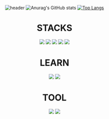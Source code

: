 <div align="center">

  ![header](https://capsule-render.vercel.app/api?type=waving&text=자기소개는%20너무%20어려워&&color=timeGradient&&animation=twinkling&height=200&fontSize=60)
  ![Anurag's GitHub stats](https://github-readme-stats.vercel.app/api?username=Torychu&show_icons=true&theme=radical)
  [![Top Langs](https://github-readme-stats.vercel.app/api/top-langs/?username=Torychu&layout=compact&theme=radical)](https://github.com/anuraghazra/github-readme-stats&langs_count=10)
</div>

<div align="center"><h1>STACKS</h1></div>
        <div align="center">
          <img src="https://img.shields.io/badge/HTML5-E34F26?style=for-the-badge&logo=html5&logoColor=black">
          <img src="https://img.shields.io/badge/CSS3-1572B6?style=for-the-badge&logo=css3&logoColor=black">
          <img src="https://img.shields.io/badge/Python-3776AB?style=for-the-badge&logo=python&logoColor=black">
          <img src="https://img.shields.io/badge/C++-00599C?style=for-the-badge&logo=cplusplus&logoColor=black">
          <img src="https://img.shields.io/badge/JAVA-EB8C0F?style=for-the-badge&logo=JAVA&logoColor=black">
        </div>
  <div align="center"><h1>LEARN</h1></div>
        <div align="center">
          <img src="https://img.shields.io/badge/JS-F7DF1E?style=for-the-badge&logo=javascript&logoColor=black">
          <img src="https://img.shields.io/badge/React-61DAFB?style=for-the-badge&logo=react&logoColor=black">
        </div>
   <div align="center"><h1>TOOL</h1></div>
        <div align="center">
          <img src="https://img.shields.io/badge/pycharm-89E173?style=for-the-badge&logo=pycharm&logoColor=black">
          <img src="https://img.shields.io/badge/Visual Studio Code-007ACC?style=for-the-badge&logo=visualstudiocode&logoColor=black">
        </div>
<!--
**Torychu/Torychu** is a ✨ _special_ ✨ repository because its `README.md` (this file) appears on your GitHub profile.
Here are some ideas to get you started:
- 🔭 I’m currently working on ...
- 🌱 I’m currently learning ...
- 👯 I’m looking to collaborate on ...
- 🤔 I’m looking for help with ...
- 💬 Ask me about ...
- 📫 How to reach me: ...
- 😄 Pronouns: ...
- ⚡ Fun fact: ...
-->
